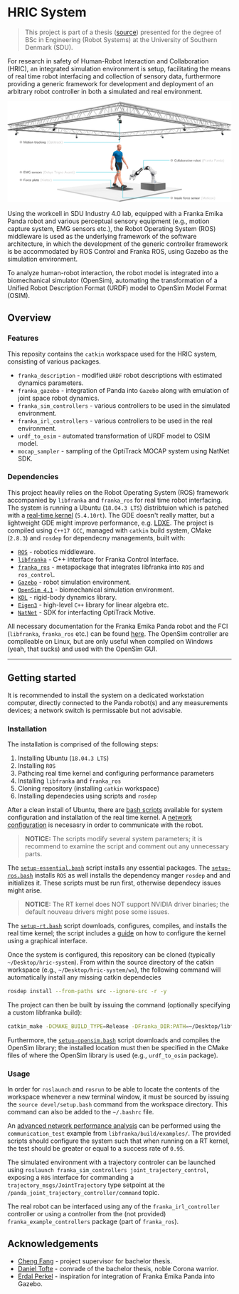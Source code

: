 # HRIC System
> This project is part of a thesis ([source][thesis-pdf]) presented for the degree of BSc in Engineering (Robot Systems) at the University of Southern Denmark (SDU).

For research in safety of Human-Robot Interaction and Collaboration (HRIC), an integrated simulation environment is setup, facilitating the means of real time robot interfacing and collection of sensory data, furthermore providing a generic framework for development and deployment of an arbitrary robot controller in both a simulated and real environment.

![workcell-setup][img-workcell-setup]

Using the workcell in SDU Industry 4.0 lab, equipped with a Franka Emika Panda robot and various perceptual sensory equipment (e.g., motion capture system, EMG sensors etc.), the Robot Operating System (ROS) middleware is used as the underlying framework of the software architecture, in which the development of the generic controller framework is be accommodated by ROS Control and Franka ROS, using Gazebo as the simulation environment.

To analyze human-robot interaction, the robot model is integrated into a biomechanical simulator (OpenSim), automating the transformation of a Unified Robot Description Format (URDF) model to OpenSim Model Format (OSIM).

## Overview

### Features

This reposity contains the `catkin` workspace used for the HRIC system, consisting of various packages.

- `franka_description` - modified `URDF` robot descriptions with estimated dynamics parameters.
- `franka_gazebo` - integration of Panda into `Gazebo` along with emulation of joint space robot dynamics.
- `franka_sim_controllers` - various controllers to be used in the simulated environment.
- `franka_irl_controllers` - various controllers to be used in the real environment.
- `urdf_to_osim` - automated transformation of URDF model to OSIM model.
- `mocap_sampler` - sampling of the OptiTrack MOCAP system using NatNet SDK.

### Dependencies

This project heavily relies on the Robot Operating System (ROS) framework accompanied by `libfranka` and `franka_ros` for real time robot interfacing. The system is running a Ubuntu (`18.04.3 LTS`) distribtuion which is patched with a [real-time kernel][rt-kernel] (`5.4.10rt`). The GDE doesn't really matter, but a lightweight GDE might improve performance, e.g. [LDXE][lubuntu]. The project is compiled using `C++17 GCC`, managed with `catkin` build system, CMake (`2.8.3`) and `rosdep` for dependecny managements, built with:

- [`ROS`][ros] - robotics middleware.
- [`libfranka`][libfranka] - C++ interface for Franka Control Interface.
- [`franka_ros`][franka-ros] - metapackage that integrates libfranka into `ROS` and `ros_control`.
- [`Gazebo`][gazebo] - robot simulation environment.
- [`OpenSim 4.1`][opensim] - biomechanical simulation environment.
- [`KDL`][kdl] - rigid-body dynamics library.
- [`Eigen3`][eigen3] - high-level `C++` library for linear algebra etc.
- [`NatNet`][natnet] - SDK for interfacting OptiTrack Motive.

All necessary documentation for the Franka Emika Panda robot and the FCI (`libfranka`, `franka_ros` etc.) can be found [here][franka-docs]. The OpenSim controller are compileable on Linux, but are only useful when compiled on Windows (yeah, that sucks) and used with the OpenSim GUI.

---

## Getting started

It is recommended to install the system on a dedicated workstation computer, directly connected to the Panda robot(s) and any measurements devices; a network switch is permissable but not advisable.

### Installation

The installation is comprised of the following steps:

1. Installing Ubuntu (`18.04.3 LTS`)
2. Installing `ROS`
3. Pathcing real time kernel and configuring performance parameters
4. Installing `libfranka` and `franka_ros`
5. Cloning repository (installing `catkin` workspace)
6. Installing dependecies using scripts and `rosdep`

After a clean install of Ubuntu, there are [bash scripts][script-dir] available for system configuration and installation of the real time kernel. A [network configuration][franka-net-conf] is necesasry in order to communicate with the robot.

> **NOTICE:**
> The scripts modify several system parameters; it is recommend to examine the script and comment out any unnecessary parts.

The [`setup-essential.bash`][script-ess] script installs any essential packages. The [`setup-ros.bash`][script-ros] installs `ROS` as well installs the dependency manger `rosdep` and and initializes it. These scripts must be run first, otherwise dependecy issues might arise.

> **NOTICE:**
> The RT kernel does NOT support NVIDIA driver binaries; the default nouveau drivers might pose some issues.

The [`setup-rt.bash`][script-rt] script downloads, configures, compiles, and installs the real time kernel; the script includes a [guide][rt-kernel-guide] on how to configure the kernel using a graphical interface.

Once the system is configured, this repository can be cloned (typically `~/Desktop/hric-system`). From within the source directory of the catkin workspace (e.g., `~/Desktop/hric-system/ws`), the following command will automatically install any missing catkin dependecies

```bash
rosdep install --from-paths src --ignore-src -r -y
```

The project can then be built by issuing the command (optionally specifying a custom libfranka build):

```bash
catkin_make -DCMAKE_BUILD_TYPE=Release -DFranka_DIR:PATH=~/Desktop/libfranka/build
```

Furthermore, the [`setup-opensim.bash`][script-opensim] script downloads and compiles the OpenSim library; the installed location must then be specified in the CMake files of where the OpenSim library is used (e.g., `urdf_to_osim` package).

### Usage

In order for `roslaunch` and `rosrun` to be able to locate the contents of the workspace whenever a new terminal window, it must be sourced by issuing the `source devel/setup.bash` command from the workspace directory. This command can also be added to the `~/.bashrc` file.

An [advanced network performance analysis][franka-comm-test] can be performed using the `communication_test` example from `libfranka/build/examples/`. The provided scripts should configure the system such that when running on a RT kernel, the test  should be greater or equal to a success rate of `0.95`.

The simulated environment with a trajectory controler can be launched using `roslaunch franka_sim_controllers joint_trajectory_control`, exposing a `ROS` interface for commanding a `trajectory_msgs/JointTrajectory` type setpoint at the `/panda_joint_trajectory_controller/command` topic.

The real robot can be interfaced using any of the `franka_irl_controller` controller or using a controller from the (not provided) `franka_example_controllers` package (part of `franka_ros`).

## Acknowledgements

- [Cheng Fang][ref-cheng] - project supervisor for bachelor thesis.
- [Daniel Tofte][ref-daniel] - comrade of the bachelor thesis, noble Corona warrior.
- [Erdal Perkel][ref-erdal] - inspiration for integration of Franka Emika Panda into Gazebo.

<!-- LINKS -->

[thesis-pdf]: /docs/bachelor-thesis.pdf
[img-workcell-setup]: /assets/media/img/workcell-setup.jpg

[semver]: http://semver.org/
[releases]: about:blank
[changelog]: CHANGELOG.md
[wiki]: about:blank

[franka-docs]: https://frankaemika.github.io
[franka-ros]: https://github.com/frankaemika/franka_ros
[franka-net-conf]: https://frankaemika.github.io/docs/getting_started.html#setting-up-the-network
[franka-comm-test]: https://frankaemika.github.io/docs/troubleshooting.html#advanced-network-performance-analysis
[libfranka]: https://frankaemika.github.io/docs/libfranka.html
[ros]: http://wiki.ros.org/melodic/
[gazebo]: http://gazebosim.org/
[opensim]: http://simtk.org/projects/opensim
[kdl]: https://www.orocos.org/kdl
[eigen3]: eigen.tuxfamily.org/index.php
[natnet]: https://optitrack.com/products/natnet-sdk/
[lubuntu]: https://lubuntu.me/
[script-dir]: /assets/scripts/
[script-ess]: /assets/scripts/setup-essential.bash
[script-ros]: /assets/scripts/setup-ros.bash
[script-rt]: /assets/scripts/setup-rt.bash
[script-opensim]: /assets/scripts/setup-opensim.bash
[rt-kernel]: https://index.ros.org/doc/ros2/Tutorials/Building-Realtime-rt_preempt-kernel-for-ROS-2/
[rt-kernel-guide]: https://hungpham2511.github.io/setup/install-rtlinux/

[ref-cheng]: https://scholar.google.com/citations?user=B3S4PyQAAAAJ
[ref-daniel]: https://github.com/dscho15
[ref-erdal]: https://github.com/erdalpekel
